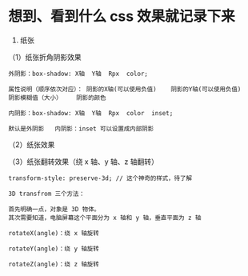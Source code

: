 # 想到、看到什么 css 效果就记录下来

1. 纸张

  （1）纸张折角阴影效果

  ```
  外阴影：box-shadow: X轴  Y轴  Rpx  color;

  属性说明（顺序依次对应）： 阴影的X轴(可以使用负值)    阴影的Y轴(可以使用负值)    阴影模糊值（大小）    阴影的颜色

  内阴影：box-shadow: X轴  Y轴  Rpx  color  inset;

  默认是外阴影   内阴影：inset 可以设置成内部阴影
  ```
  （2）纸张效果

  （3）纸张翻转效果（绕 x 轴、y 轴、z 轴翻转）
  ```
  transform-style: preserve-3d; // 这个神奇的样式，待了解
  ```
  ```
  3D transfrom 三个方法：

  首先明确一点，对象是 3D 物体。
  其次需要知道，电脑屏幕这个平面分为 x 轴和 y 轴，垂直平面为 z 轴
  
  rotateX(angle)：绕 x 轴旋转

  rotateY(angle)：绕 y 轴旋转

  rotateZ(angle)：绕 z 轴旋转
  ```